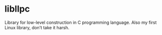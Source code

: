 # libllpc
Library for low-level construction in C programming language. Also my first Linux library, don’t take it harsh.
